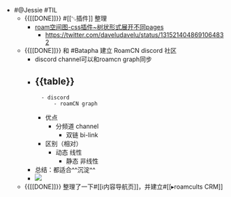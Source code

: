 - #@Jessie #TIL
    - {{[[DONE]]}} #[[␃插件]] 整理
        - [roam空间图-css插件~树状形式展开不同pages](https://github.com/roam-unofficial/roam-toolkit/pull/165)
            - https://twitter.com/daveludavelu/status/1315214048691064832
    - {{[[DONE]]}} 和 #Batapha 建立 RoamCN discord 社区
        - discord channel可以和roamcn graph同步
        - {{table}}
            - 
                - discord
                    - roamCN graph
            - 优点
                - 分频道 channel
                    - 双链 bi-link
            - 区别（相对）
                - 动态
线性
                    - 静态
非线性
        - 总结：都适合^^沉淀^^
        - ![](https://firebasestorage.googleapis.com/v0/b/firescript-577a2.appspot.com/o/imgs%2Fapp%2FRoamCN%2FdJRDoiGs2K.png?alt=media&token=bd9039ed-66f0-4632-9855-d1b4874e2a4f)
    - {{[[DONE]]}} 整理了一下#[[ℹ︎内容导航页]]，并建立#[[▸roamcults CRM]]
